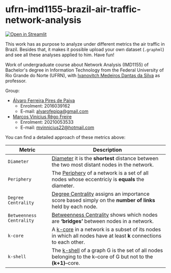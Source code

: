 # ufrn-imd1155-brazil-air-traffic-network-analysis
[![Open in Streamlit](https://img.shields.io/badge/-Streamlit-262730?style=for-the-badge&labelColor=000000&logo=Streamlit&logoColor=white)](#)

This work has as purpose to analyze under different metrics the air traffic in Brazil. Besides that, it makes it possible upload your own dataset (`.graphml`) and see all these analyses applied to him. Have fun!

Work of undergraduate course about Network Analysis (IMD1155) of Bachelor's degree in Information Technology from the Federal University of Rio Grande do Norte (UFRN), with [Ivanovitch Medeiros Dantas da Silva](https://github.com/ivanovitchm) as professor.

Group:
- [Álvaro Ferreira Pires de Paiva](https://github.com/alvarofpp)
  - Enrolment: 2016039162
  - E-mail: alvarofepipa@gmail.com
- [Marcos Vinícius Rêgo Freire](https://github.com/mvinnicius22)
  - Enrolment: 20210053533
  - E-mail: mvinnicius22@hotmail.com


You can find a detailed approach of these metrics above:

| Metric | Description |
| --- | --- |
| `Diameter` | [Diameter](https://colab.research.google.com/github/ivanovitchm/network_analysis/blob/main/week_06/Hubs.ipynb#scrollTo=5yquhZpJ1DaF&line=2&uniqifier=1) it is the **shortest** distance between the two most distant nodes in the network. |
| `Periphery` | The [Periphery](https://colab.research.google.com/github/ivanovitchm/network_analysis/blob/main/week_06/Hubs.ipynb#scrollTo=aaV5juQB4kCW&line=1&uniqifier=1) of a network is a set of all nodes whose eccentriciy is **equals** the diameter. |
| `Degree Centrality` | [Degree Centrality](https://colab.research.google.com/github/ivanovitchm/network_analysis/blob/main/week_06/Hubs.ipynb#scrollTo=GfPALZ3QUtlP&line=3&uniqifier=1) assigns an importance score based simply on the **number of links** held by each node. |
| `Betweenness Centrality` | [Betweenness Centrality](https://colab.research.google.com/github/ivanovitchm/network_analysis/blob/main/week_06/Hubs.ipynb#scrollTo=vqlupG50r8Yf) shows which nodes are **‘bridges’** between nodes in a network. |
| `k-core` | A [k-core](https://colab.research.google.com/github/ivanovitchm/network_analysis/blob/main/week_06/Hubs.ipynb#scrollTo=vqlupG50r8Yf) in a network is a subset of its nodes in which all nodes have at least **k** connections to each other. |
| `k-shell` | The [k-shell](https://colab.research.google.com/github/ivanovitchm/network_analysis/blob/main/week_06/Hubs.ipynb#scrollTo=PgYUzep5KqrU&line=5&uniqifier=1) of a graph G is the set of all nodes belonging to the k–core of G but not to the **(k+1)**–core. |

